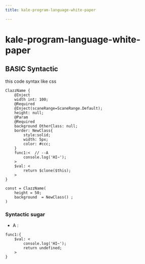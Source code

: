 ```yaml
---
title: kale-program-language-white-paper

---
```


# kale-program-language-white-paper


## BASIC Syntactic 
this code syntax like css

```css=
ClazzName {
    @Inject
    width int: 100;
    @Required 
    @Inject(scaneRange=ScaneRange.Default);
    height: null;
    @Param
    @Required 
    background OtherClass: null;
    border: NewClass{
        style:solid;
        width: 5px;
        color: #ccc;
    }
    func1:<  // --A
        console.log('HI~');
    >
    $val: <
        return $clone($this);
    >
}

const = ClazzName(
    height = 50;
    background  = NewClass() ;
)
```

### Syntactic sugar

- A :
```css=
func1:{
    $val: <
        console.log('HI~');
        return undefined;
    >    
}
```


